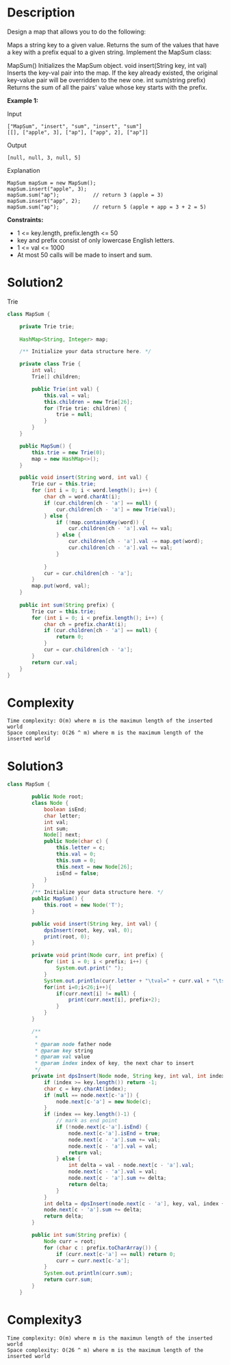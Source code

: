 # Description
Design a map that allows you to do the following:

Maps a string key to a given value.
Returns the sum of the values that have a key with a prefix equal to a given string.
Implement the MapSum class:

MapSum() Initializes the MapSum object.
void insert(String key, int val) Inserts the key-val pair into the map. If the key already existed, the original key-value pair will be overridden to the new one.
int sum(string prefix) Returns the sum of all the pairs' value whose key starts with the prefix.
 

**Example 1:**

Input
```
["MapSum", "insert", "sum", "insert", "sum"]
[[], ["apple", 3], ["ap"], ["app", 2], ["ap"]]
```
Output
```
[null, null, 3, null, 5]
```
Explanation
```
MapSum mapSum = new MapSum();
mapSum.insert("apple", 3);  
mapSum.sum("ap");           // return 3 (apple = 3)
mapSum.insert("app", 2);    
mapSum.sum("ap");           // return 5 (apple + app = 3 + 2 = 5)
``` 

**Constraints:**
* 1 <= key.length, prefix.length <= 50
* key and prefix consist of only lowercase English letters.
* 1 <= val <= 1000
* At most 50 calls will be made to insert and sum.

# Solution2
Trie
```java
class MapSum {

    private Trie trie;
    
    HashMap<String, Integer> map;

    /** Initialize your data structure here. */

    private class Trie {
        int val;
        Trie[] children;

        public Trie(int val) {
            this.val = val;
            this.children = new Trie[26];
            for (Trie trie: children) {
                trie = null;
            }
        }
    }

    public MapSum() {
        this.trie = new Trie(0);
        map = new HashMap<>();
    }

    public void insert(String word, int val) {
        Trie cur = this.trie;
        for (int i = 0; i < word.length(); i++) {
            char ch = word.charAt(i);
            if (cur.children[ch - 'a'] == null) {
                cur.children[ch - 'a'] = new Trie(val);
            } else {
                if (!map.containsKey(word)) {
                    cur.children[ch - 'a'].val += val;
                } else {
                    cur.children[ch - 'a'].val -= map.get(word);
                    cur.children[ch - 'a'].val += val;
                }
                
            }
            cur = cur.children[ch - 'a'];
        }
        map.put(word, val);
    }
    
    public int sum(String prefix) {
        Trie cur = this.trie;
        for (int i = 0; i < prefix.length(); i++) {
            char ch = prefix.charAt(i);
            if (cur.children[ch - 'a'] == null) {
                return 0;
            }
            cur = cur.children[ch - 'a'];
        }
        return cur.val;
    }
}
```
# Complexity
```
Time complexity: O(m) where m is the maximun length of the inserted world
Space complexity: O(26 ^ m) where m is the maximum length of the inserted world
```

# Solution3
```java
class MapSum {

        public Node root;
        class Node {
            boolean isEnd;
            char letter;
            int val;
            int sum;
            Node[] next;
            public Node(char c) {
                this.letter = c;
                this.val = 0;
                this.sum = 0;
                this.next = new Node[26];
                isEnd = false;
            }
        }
        /** Initialize your data structure here. */
        public MapSum() {
            this.root = new Node('T');
        }

        public void insert(String key, int val) {
            dpsInsert(root, key, val, 0);
            print(root, 0);
        }

        private void print(Node curr, int prefix) {
            for (int i = 0; i < prefix; i++) {
                System.out.print(" ");
            }
            System.out.println(curr.letter + "\tval=" + curr.val + "\tsum=" +curr.sum);
            for(int i=0;i<26;i++){
                if(curr.next[i] != null) {
                    print(curr.next[i], prefix+2);
                }
            }
        }

        /**
         *
         * @param node father node
         * @param key string
         * @param val value
         * @param index index of key, the next char to insert
         */
        private int dpsInsert(Node node, String key, int val, int index) {
            if (index >= key.length()) return -1;
            char c = key.charAt(index);
            if (null == node.next[c-'a']) {
                node.next[c-'a'] = new Node(c);
            }
            if (index == key.length()-1) {
                // mark as end point
                if (!node.next[c-'a'].isEnd) {
                    node.next[c-'a'].isEnd = true;
                    node.next[c - 'a'].sum += val;
                    node.next[c - 'a'].val = val;
                    return val;
                } else {
                    int delta = val - node.next[c - 'a'].val;
                    node.next[c - 'a'].val = val;
                    node.next[c - 'a'].sum += delta;
                    return delta;
                }
            }
            int delta = dpsInsert(node.next[c - 'a'], key, val, index + 1);
            node.next[c - 'a'].sum += delta;
            return delta;
        }

        public int sum(String prefix) {
            Node curr = root;
            for (char c : prefix.toCharArray()) {
                if (curr.next[c-'a'] == null) return 0;
                curr = curr.next[c-'a'];
            }
            System.out.println(curr.sum);
            return curr.sum;
        }
    }
```

# Complexity3
```
Time complexity: O(m) where m is the maximun length of the inserted world
Space complexity: O(26 ^ m) where m is the maximum length of the inserted world
```